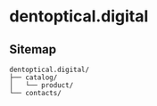 # dentoptical.digital

Sitemap
---
```
dentoptical.digital/
├── catalog/
│   └── product/
└── contacts/
```
